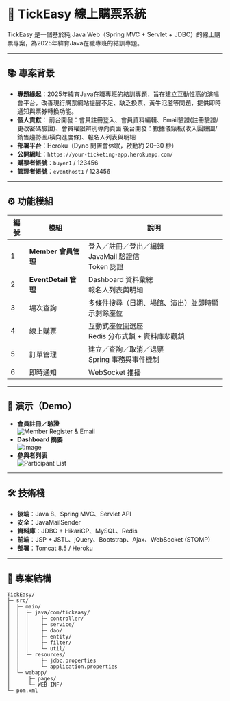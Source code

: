 # 🎫 TickEasy 線上購票系統

TickEasy 是一個基於純 Java Web（Spring MVC + Servlet + JDBC）的線上購票專案，為2025年緯育Java在職專班的結訓專題。

---

## 📚 專案背景

- **專題緣起**：2025年緯育Java在職專班的結訓專題，旨在建立互動性高的演唱會平台，改善現行購票網站提醒不足、缺乏換票、黃牛氾濫等問題，提供即時通知與票券轉換功能。
- **個人貢獻**：
  前台開發：會員註冊登入、會員資料編輯、Email驗證(註冊驗證/更改密碼驗證)、會員權限辨別導向頁面
  後台開發：數據儀錶板(收入圓餅圖/銷售趨勢圖/橫向進度條)、報名人列表與明細
- **部署平台**：Heroku（Dyno 閒置會休眠，啟動約 20–30 秒）  
- **公開網址**：`https://your-ticketing-app.herokuapp.com/`  
- **購票者帳號**：`buyer1` / 123456
- **管理者帳號**：`eventhost1` / 123456

---

## ⚙️ 功能模組

| 編號 | 模組                 | 說明                                                         |
| ---- | -------------------- | ------------------------------------------------------------ |
| 1    | **Member 會員管理**     | 登入／註冊／登出／編輯<br>JavaMail 驗證信<br> Token 認證      |
| 2    | **EventDetail 管理**    | Dashboard 資料彙總<br>報名人列表與明細 |
| 3    | 場次查詢               | 多條件搜尋（日期、場館、演出）並即時顯示剩餘座位               |
| 4    | 線上購票               | 互動式座位圖選座<br>Redis 分布式鎖 + 資料庫悲觀鎖              |
| 5    | 訂單管理               | 建立／查詢／取消／退票<br>Spring 事務與事件機制                |
| 6    | 即時通知               | WebSocket 推播<br>                   |

---

## 🚀 演示（Demo）

- **會員註冊／驗證**  
  ![Member Register & Email](docs/member-register.gif)  
- **Dashboard 摘要**  
  ![image](dashboard.gif)  
- **參與者列表**  
  ![Participant List](docs/participant-list.gif)  

---

## 🛠️ 技術棧

- **後端**：Java 8、Spring MVC、Servlet API  
- **安全**：JavaMailSender  
- **資料庫**：JDBC + HikariCP、MySQL、Redis
- **前端**：JSP + JSTL、jQuery、Bootstrap、Ajax、WebSocket (STOMP)  
- **部署**：Tomcat 8.5 / Heroku

---

## 📂 專案結構

```text
TickEasy/
├─ src/
│  ├─ main/
│  │  ├─ java/com/tickeasy/
│  │  │    ├─ controller/
│  │  │    ├─ service/
│  │  │    ├─ dao/
│  │  │    ├─ entity/
│  │  │    ├─ filter/
│  │  │    └─ util/
│  │  └─ resources/
│  │       ├─ jdbc.properties
│  │       └─ application.properties
│  └─ webapp/
│      ├─ pages/
│      └─ WEB-INF/
└─ pom.xml

